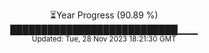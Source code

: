 <p align="center">
⏳Year Progress (90.89 %) <br>
███████████████████████████▁▁▁ <br>
<sub>Updated: Tue, 28 Nov 2023 18:21:30 GMT</sub>
</p>

